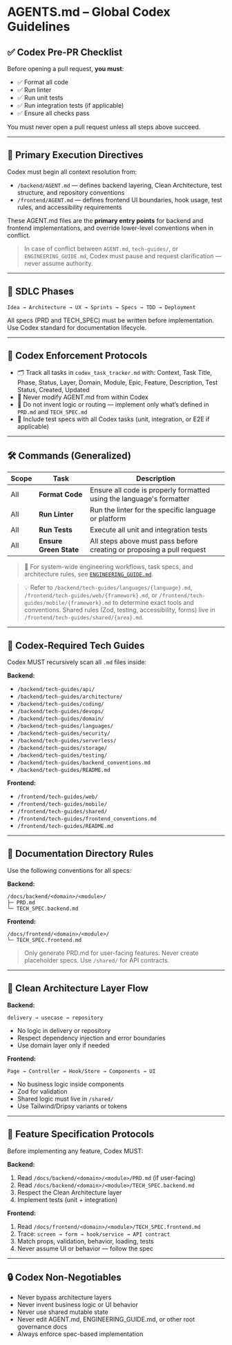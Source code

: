 <!--
This file defines your rules across all modules.
Platform-specific variations belong in:
- /backend/tech-guides/languages/{language}.md
- /frontend/tech-guides/web/{framework}.md
- /frontend/tech-guides/mobile/{framework}.md
- /frontend/tech-guides/shared/{area}.md
-->

# AGENTS.md – Global Codex Guidelines

## ✅ Codex Pre-PR Checklist

Before opening a pull request, **you must**:

* ✅ Format all code
* ✅ Run linter
* ✅ Run unit tests
* ✅ Run integration tests (if applicable)
* ✅ Ensure all checks pass

You must never open a pull request unless all steps above succeed.

---

## 📘 Primary Execution Directives

Codex must begin all context resolution from:

* `/backend/AGENT.md` — defines backend layering, Clean Architecture, test structure, and repository conventions
* `/frontend/AGENT.md` — defines frontend UI boundaries, hook usage, test rules, and accessibility requirements

These AGENT.md files are the **primary entry points** for backend and frontend implementations, and override lower-level conventions when in conflict.

> In case of conflict between `AGENT.md`, `tech-guides/`, or `ENGINEERING_GUIDE.md`, Codex must pause and request clarification — never assume authority.

---

## 🧠 SDLC Phases

```
Idea → Architecture → UX → Sprints → Specs → TDD → Deployment
```

All specs (PRD and TECH_SPEC) must be written before implementation. Use Codex standard for documentation lifecycle.

---

## 🧱 Codex Enforcement Protocols

* 🗂️ Track all tasks in `codex_task_tracker.md` with: Context, Task Title, Phase, Status, Layer, Domain, Module, Epic, Feature, Description, Test Status, Created, Updated
* 📄 Never modify AGENT.md from within Codex
* 🧾 Do not invent logic or routing — implement only what’s defined in `PRD.md` and `TECH_SPEC.md`
* 🧪 Include test specs with all Codex tasks (unit, integration, or E2E if applicable)

---

## 🛠 Commands (Generalized)

| Scope | Task                   | Description                                                           |
| ----- | ---------------------- | --------------------------------------------------------------------- |
| All   | **Format Code**        | Ensure all code is properly formatted using the language's formatter  |
| All   | **Run Linter**         | Run the linter for the specific language or platform                  |
| All   | **Run Tests**          | Execute all unit and integration tests                                |
| All   | **Ensure Green State** | All steps above must pass before creating or proposing a pull request |

> 📘 For system-wide engineering workflows, task specs, and architecture rules, see [`ENGINEERING_GUIDE.md`](./ENGINEERING_GUIDE.md).

> 💡 Refer to `/backend/tech-guides/languages/{language}.md`, `/frontend/tech-guides/web/{framework}.md`, or `/frontend/tech-guides/mobile/{framework}.md` to determine exact tools and conventions. Shared rules (Zod, testing, accessibility, forms) live in `/frontend/tech-guides/shared/{area}.md`.

---

## 📖 Codex-Required Tech Guides

Codex MUST recursively scan all `.md` files inside:

**Backend:**
- `/backend/tech-guides/api/`
- `/backend/tech-guides/architecture/`
- `/backend/tech-guides/coding/`
- `/backend/tech-guides/devops/`
- `/backend/tech-guides/domain/`
- `/backend/tech-guides/languages/`
- `/backend/tech-guides/security/`
- `/backend/tech-guides/serverless/`
- `/backend/tech-guides/storage/`
- `/backend/tech-guides/testing/`
- `/backend/tech-guides/backend_conventions.md`
- `/backend/tech-guides/README.md`

**Frontend:**
- `/frontend/tech-guides/web/`
- `/frontend/tech-guides/mobile/`
- `/frontend/tech-guides/shared/`
- `/frontend/tech-guides/frontend_conventions.md`
- `/frontend/tech-guides/README.md`

---

## 📁 Documentation Directory Rules

Use the following conventions for all specs:

**Backend:**

```
/docs/backend/<domain>/<module>/
├─ PRD.md
└─ TECH_SPEC.backend.md
```

**Frontend:**

```
/docs/frontend/<domain>/<module>/
└─ TECH_SPEC.frontend.md
```

> Only generate PRD.md for user-facing features. Never create placeholder specs. Use `/shared/` for API contracts.

---

## 🔁 Clean Architecture Layer Flow

**Backend:**
```
delivery → usecase → repository
```
* No logic in delivery or repository
* Respect dependency injection and error boundaries
* Use domain layer only if needed

**Frontend:**
```
Page → Controller → Hook/Store → Components → UI
```
* No business logic inside components
* Zod for validation
* Shared logic must live in `/shared/`
* Use Tailwind/Dripsy variants or tokens

---

## 🧭 Feature Specification Protocols

Before implementing any feature, Codex MUST:

**Backend:**

1. Read `/docs/backend/<domain>/<module>/PRD.md` (if user-facing)
2. Read `/docs/backend/<domain>/<module>/TECH_SPEC.backend.md`
3. Respect the Clean Architecture layer
4. Implement tests (unit + integration)

**Frontend:**

1. Read `/docs/frontend/<domain>/<module>/TECH_SPEC.frontend.md`
2. Trace: `screen → form → hook/service → API contract`
3. Match props, validation, behavior, loading, tests
4. Never assume UI or behavior — follow the spec

---

## 🔒 Codex Non-Negotiables

* Never bypass architecture layers
* Never invent business logic or UI behavior
* Never use shared mutable state
* Never edit AGENT.md, ENGINEERING_GUIDE.md, or other root governance docs
* Always enforce spec-based implementation
